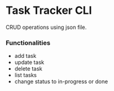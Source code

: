 # Task Tracker CLI

CRUD operations using json file. 

### Functionalities

- add task
- update task
- delete task
- list tasks
- change status to in-progress or done